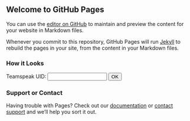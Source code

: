## Welcome to GitHub Pages

You can use the [editor on GitHub](https://github.com/sOUTHX1337/Ts-Link/edit/master/docs/index.md) to maintain and preview the content for your website in Markdown files.

Whenever you commit to this repository, GitHub Pages will run [Jekyll](https://jekyllrb.com/) to rebuild the pages in your site, from the content in your Markdown files.

### How it Looks

<form action="ts-link.php" method="post" target="_blank">
                         Teamspeak UID: <input type="text" size="17" name="Inhalt">
                         <input type="submit" value="OK">
                      </form>

### Support or Contact

Having trouble with Pages? Check out our [documentation](https://docs.github.com/categories/github-pages-basics/) or [contact support](https://github.com/contact) and we’ll help you sort it out.
